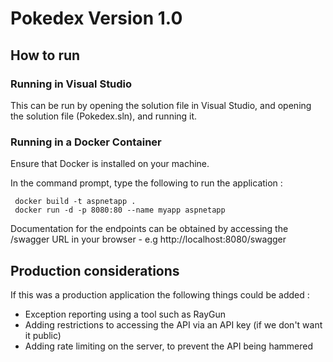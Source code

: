 # Pokedex Version 1.0
## How to run
### Running in Visual Studio
This can be run by opening the solution file in Visual Studio, and opening the solution file (Pokedex.sln), and running it.
### Running in a Docker Container
Ensure that Docker is installed on your machine.

In the command prompt, type the following to run the application : 
     
	 docker build -t aspnetapp .
     docker run -d -p 8080:80 --name myapp aspnetapp

Documentation for the endpoints can be obtained by accessing the /swagger URL in your browser - e.g http://localhost:8080/swagger

## Production considerations
If this was a production application the following things could be added : 
* Exception reporting using a tool such as RayGun
* Adding restrictions to accessing the API via an API key (if we don't want it public)
* Adding rate limiting on the server, to prevent the API being hammered